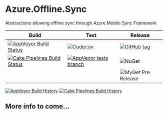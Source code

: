 # Azure.Offline.Sync

Abstractions allowing offline sync through Azure Mobile Sync Framework

| Build | Test | Release |
|---|---|---|
| [![AppVeyor Build Status](https://img.shields.io/appveyor/ci/RocketSurgeonsGuild/Azure.Offline.Sync/master.svg?logo=appveyor&style=flat-square)](https://ci.appveyor.com/project/RocketSurgeonsGuild/Azure.Offline.Sync) | [![Codecov](https://img.shields.io/codecov/c/gh/RocketSurgeonsGuild/Azure.Offline.Sync/master.svg?style=flat-square)](https://codecov.io/gh/RocketSurgeonsGuild/Azure.Offline.Sync?style=flat-square) | [![GitHub tag](https://img.shields.io/github/tag/RocketSurgeonsGuild/Azure.Offline.Sync.svg?style=flat-square)](https://github.com/RocketSurgeonsGuild/Azure.Offline.Sync/tags) |
| [![Cake Pipelines Build Status](https://img.shields.io/vso/build/RocketSurgeonsGuild/Libraries/RSG.Azure.Offline.Sync.svg?logo=visualstudiocode&style=flat-square)](https://rocketsurgeonsguild.visualstudio.com/Libraries/_build?definitionId=26)  | [![AppVeyor tests branch](https://img.shields.io/appveyor/tests/RocketSurgeonsGuild/Azure.Offline.Sync/master.svg?style=flat-square)]() | ![NuGet](https://img.shields.io/nuget/v/Azure.Offline.Sync.svg) |
|   |   | ![MyGet Pre Release](https://img.shields.io/myget/rocket-surgeons-guild/vpre/Azure.Offline.Sync.svg?logo=nuget&style=flat-square&label=myget) |
[![AppVeyor Build History](https://buildstats.info/appveyor/chart/RocketSurgeonsGuild/Azure.Offline.Sync)](https://ci.appveyor.com/project/RocketSurgeonsGuild/Azure.Offline.Sync/history)
[![Cake Pipelines Build History](https://buildstats.info/azurepipelines/chart/RocketSurgeonsGuild/Libraries/26)](https://rocketsurgeonsguild.visualstudio.com/Libraries/_build?definitionId=26)

## More info to come...